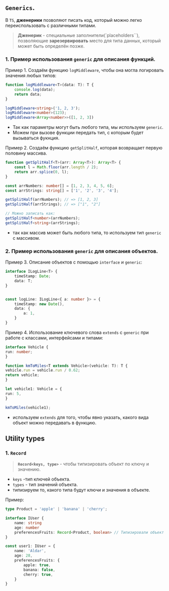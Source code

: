 ## `Generics`.

В `TS`, **дженерики** позволяют писать код, который можно легко переиспользовать с различными типами.

> **Дженерик** - специальные заполнители(`placeholders``), позволяющие **зарезервировать** место для типа данных, который может быть определён позже.

### 1. Пример использования `generic` для описания функций.
Пример 1. Создаём функцию `logMiddleware`, чтобы она могла логировать значения любых типов:
```ts
function logMiddleware<T>(data: T): T {
    console.log(data);
    return data;
}

logMiddleware<string>('1, 2, 3');
logMiddleware<number>(123);
logMiddleware<Array<number>>([1, 2, 3])
```
- Так как параметры могут быть любого типа, мы используем `generic`.
- Можем при вызове функции передать тип, с которым будет вызываться фукнция.

Пример 2. Создаём функцию `getSplitHalf`, которая возвращает первую половину массива. 
```ts
function getSplitHalf<T>(arr: Array<T>): Array<T> {
    const l = Math.floor(arr.length / 2);
    return arr.splice(0, l);
}

const arrNumbers: number[] = [1, 2, 3, 4, 5, 6];
const arrStrings: string[] = ['1', '2', '3', '4'];

getSplitHalf(arrNumbers); // => [1, 2, 3]
getSplitHalf(arrStrings); // => ["1", "2"]

// Можно записать как:
getSplitHalf<number>(arrNumbers);
getSplitHalf<string>(arrStrings);
```
- так как массив может быть любого типа, то используем тип `generic` с массивом.


### 2. Пример использования `generic` для описания объектов.
Пример 3. Описание объектов с помощью `interface` и `generic`:
```generics.ts
interface ILogLine<T> {
    timeStamp: Date;
    data: T;
}


const logLine: ILogLine<{ a: number }> = {
    timeStamp: new Date(),
    data: {
        a: 1,
    }
}
```

Пример 4. Использование ключевого слова `extends` с `generic` при работе с классами, интерфейсами и типами:
```generics.ts
interface Vehicle {
run: number;
}

function kmToMiles<T extends Vehicle>(vehicle: T): T {
vehicle.run = vehicle.run / 0.62;
return vehicle;
}

let vehicle1: Vehicle = {
run: 5,
}

kmToMiles(vehicle1);
```
- используем `extends` для того, чтобы явно указать, какого вида объект можно передавать в функцию. 

## Utility types

### 1. `Record`

> **`Record<keys, type>`** - чтобы типизировать объект по ключу и значению.

- `keys` -тип ключей объекта.
- `types` - тип значений объекта.
- типизируем то, какого типа будут ключи и значения в объекте.

Пример:
```app.ts
type Product = 'apple' | 'banana' | 'cherry';

interface IUser {
	name: string
	age: number
	preferencesFruits: Record<Product, boolean> // Типизировали объект
}

const user1: IUser = {
	name: 'Aldar',
	age: 28,
	preferencesFruits: {
		apple: true,
		banana: false,
		cherry: true,
	}
}
```
